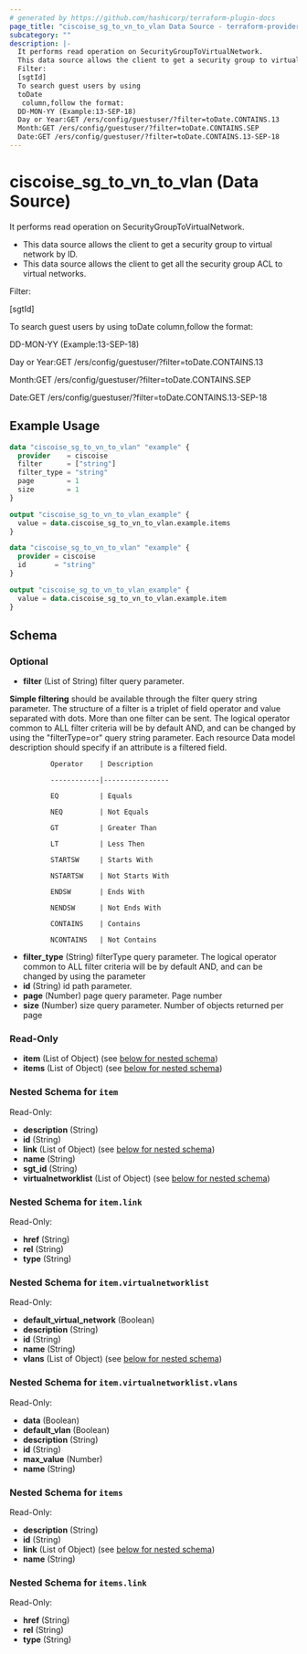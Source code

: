 ```yaml
---
# generated by https://github.com/hashicorp/terraform-plugin-docs
page_title: "ciscoise_sg_to_vn_to_vlan Data Source - terraform-provider-ciscoise"
subcategory: ""
description: |-
  It performs read operation on SecurityGroupToVirtualNetwork.
  This data source allows the client to get a security group to virtual network by ID.This data source allows the client to get all the security group ACL to virtual networks.
  Filter:
  [sgtId]
  To search guest users by using
  toDate
   column,follow the format:
  DD-MON-YY (Example:13-SEP-18)
  Day or Year:GET /ers/config/guestuser/?filter=toDate.CONTAINS.13
  Month:GET /ers/config/guestuser/?filter=toDate.CONTAINS.SEP
  Date:GET /ers/config/guestuser/?filter=toDate.CONTAINS.13-SEP-18
---
```


# ciscoise_sg_to_vn_to_vlan (Data Source)

It performs read operation on SecurityGroupToVirtualNetwork.

- This data source allows the client to get a security group to virtual network by ID.
- This data source allows the client to get all the security group ACL to virtual networks.

Filter:

[sgtId]

To search guest users by using
toDate
 column,follow the format:

DD-MON-YY (Example:13-SEP-18)


Day or Year:GET /ers/config/guestuser/?filter=toDate.CONTAINS.13

Month:GET /ers/config/guestuser/?filter=toDate.CONTAINS.SEP

Date:GET /ers/config/guestuser/?filter=toDate.CONTAINS.13-SEP-18

## Example Usage

```terraform
data "ciscoise_sg_to_vn_to_vlan" "example" {
  provider    = ciscoise
  filter      = ["string"]
  filter_type = "string"
  page        = 1
  size        = 1
}

output "ciscoise_sg_to_vn_to_vlan_example" {
  value = data.ciscoise_sg_to_vn_to_vlan.example.items
}

data "ciscoise_sg_to_vn_to_vlan" "example" {
  provider = ciscoise
  id       = "string"
}

output "ciscoise_sg_to_vn_to_vlan_example" {
  value = data.ciscoise_sg_to_vn_to_vlan.example.item
}
```

<!-- schema generated by tfplugindocs -->
## Schema

### Optional

- **filter** (List of String) filter query parameter. 

**Simple filtering** should be available through the filter query string parameter. The structure of a filter is
a triplet of field operator and value separated with dots. More than one filter can be sent. The logical operator
common to ALL filter criteria will be by default AND, and can be changed by using the "filterType=or" query
string parameter. Each resource Data model description should specify if an attribute is a filtered field.



              Operator    | Description 

              ------------|----------------

              EQ          | Equals 

              NEQ         | Not Equals 

              GT          | Greater Than 

              LT          | Less Then 

              STARTSW     | Starts With 

              NSTARTSW    | Not Starts With 

              ENDSW       | Ends With 

              NENDSW      | Not Ends With 

              CONTAINS	  | Contains 

              NCONTAINS	  | Not Contains
- **filter_type** (String) filterType query parameter. The logical operator common to ALL filter criteria will be by default AND, and can be changed by using the parameter
- **id** (String) id path parameter.
- **page** (Number) page query parameter. Page number
- **size** (Number) size query parameter. Number of objects returned per page

### Read-Only

- **item** (List of Object) (see [below for nested schema](#nestedatt--item))
- **items** (List of Object) (see [below for nested schema](#nestedatt--items))

<a id="nestedatt--item"></a>
### Nested Schema for `item`

Read-Only:

- **description** (String)
- **id** (String)
- **link** (List of Object) (see [below for nested schema](#nestedobjatt--item--link))
- **name** (String)
- **sgt_id** (String)
- **virtualnetworklist** (List of Object) (see [below for nested schema](#nestedobjatt--item--virtualnetworklist))

<a id="nestedobjatt--item--link"></a>
### Nested Schema for `item.link`

Read-Only:

- **href** (String)
- **rel** (String)
- **type** (String)


<a id="nestedobjatt--item--virtualnetworklist"></a>
### Nested Schema for `item.virtualnetworklist`

Read-Only:

- **default_virtual_network** (Boolean)
- **description** (String)
- **id** (String)
- **name** (String)
- **vlans** (List of Object) (see [below for nested schema](#nestedobjatt--item--virtualnetworklist--vlans))

<a id="nestedobjatt--item--virtualnetworklist--vlans"></a>
### Nested Schema for `item.virtualnetworklist.vlans`

Read-Only:

- **data** (Boolean)
- **default_vlan** (Boolean)
- **description** (String)
- **id** (String)
- **max_value** (Number)
- **name** (String)




<a id="nestedatt--items"></a>
### Nested Schema for `items`

Read-Only:

- **description** (String)
- **id** (String)
- **link** (List of Object) (see [below for nested schema](#nestedobjatt--items--link))
- **name** (String)

<a id="nestedobjatt--items--link"></a>
### Nested Schema for `items.link`

Read-Only:

- **href** (String)
- **rel** (String)
- **type** (String)


